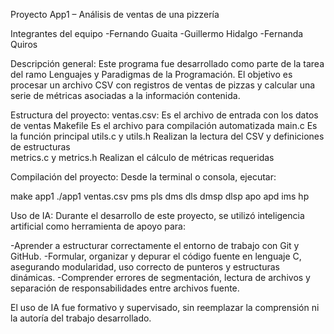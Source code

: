 Proyecto App1 – Análisis de ventas de una pizzería

Integrantes del equipo
-Fernando Guaita
-Guillermo Hidalgo
-Fernanda Quiros

Descripción general:
Este programa fue desarrollado como parte de la tarea del ramo Lenguajes y Paradigmas de la Programación. El objetivo es procesar un archivo CSV con registros de ventas de pizzas y calcular una serie de métricas asociadas a la información contenida.

Estructura del proyecto:
ventas.csv: Es el archivo de entrada con los datos de ventas 
Makefile Es el archivo para compilación automatizada 
main.c Es la función principal 
utils.c y utils.h Realizan la lectura del CSV y definiciones de estructuras  
metrics.c y metrics.h Realizan el cálculo de métricas requeridas

Compilación del proyecto:
Desde la terminal o consola, ejecutar:

make app1
./app1 ventas.csv pms pls dms dls dmsp dlsp apo apd ims hp


Uso de IA:
Durante el desarrollo de este proyecto, se utilizó inteligencia artificial como herramienta de apoyo para:

-Aprender a estructurar correctamente el entorno de trabajo con Git y GitHub.
-Formular, organizar y depurar el código fuente en lenguaje C, asegurando modularidad, uso correcto de punteros y estructuras dinámicas.
-Comprender errores de segmentación, lectura de archivos y separación de responsabilidades entre archivos fuente.

El uso de IA fue formativo y supervisado, sin reemplazar la comprensión ni la autoría del trabajo desarrollado.


